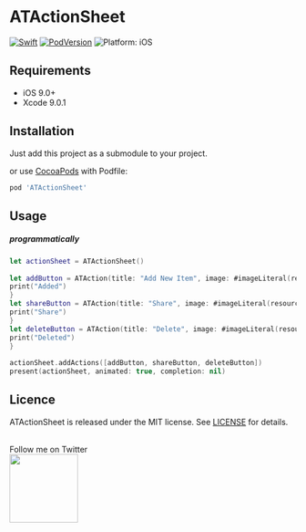 # ATActionSheet

<a href="https://developer.apple.com/swift/"><img src="https://img.shields.io/badge/Swift-4.2-orange.svg?style=flat" style="max-height: 300px;" alt="Swift"/></a>
<a href="https://cocoapods.org/pods/ATActionSheet"><img src="https://img.shields.io/cocoapods/v/ATActionSheet.svg" style="max-height: 300px;" alt="PodVersion"/></a>
<img src="https://img.shields.io/badge/platform-iOS-lightgrey.svg" style="max-height: 300px;" alt="Platform: iOS">

## Requirements

- iOS 9.0+
- Xcode 9.0.1

## Installation

Just add this project as a submodule to your project.

or use [CocoaPods](https://cocoapods.org) with Podfile:

```ruby
pod 'ATActionSheet'
```

## Usage

##### programmatically

```swift
let actionSheet = ATActionSheet()
        
let addButton = ATAction(title: "Add New Item", image: #imageLiteral(resourceName: "add")) {
print("Added")
}
let shareButton = ATAction(title: "Share", image: #imageLiteral(resourceName: "action")) {
print("Share")
}
let deleteButton = ATAction(title: "Delete", image: #imageLiteral(resourceName: "trash")) {
print("Deleted")
}
        
actionSheet.addActions([addButton, shareButton, deleteButton])
present(actionSheet, animated: true, completion: nil)
```

## Licence

ATActionSheet is released under the MIT license.
See [LICENSE](./LICENSE) for details.
<br>
<br>

Follow me on Twitter<br>
<a href="http://twitter.com/atahhan_" >
<img src="https://cdn1.iconfinder.com/data/icons/iconza-circle-social/64/697029-twitter-128.png" width="120" height="120"></a>

